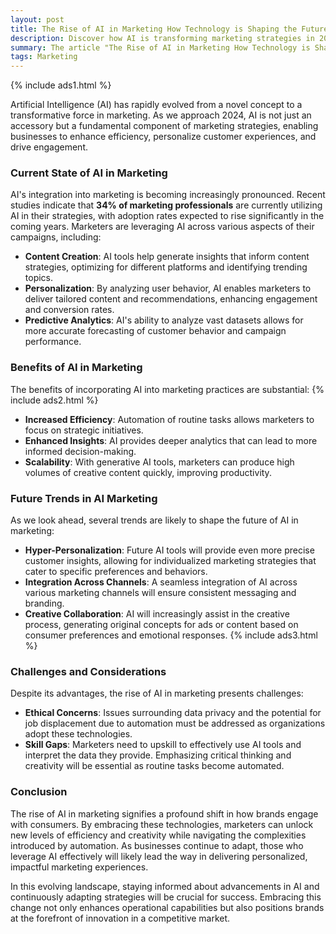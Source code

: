 ```yaml
---
layout: post
title: The Rise of AI in Marketing How Technology is Shaping the Future
description: Discover how AI is transforming marketing strategies in 2024. Explore the current state of AI in marketing, its benefits, future trends, and the challenges businesses face as they integrate this technology to enhance customer engagement and drive efficiency.
summary: The article "The Rise of AI in Marketing How Technology is Shaping the Future" delves into the significant impact of artificial intelligence on marketing practices as we approach 2024. It highlights the current integration of AI in content creation, personalization, and predictive analytics, showcasing its benefits such as increased efficiency and enhanced insights. The article also discusses future trends like hyper-personalization and creative collaboration, while addressing challenges including ethical concerns and skill gaps. Ultimately, it emphasizes the importance of embracing AI to stay competitive and deliver impactful marketing experiences.
tags: Marketing
---
```


{% include ads1.html %}

Artificial Intelligence (AI) has rapidly evolved from a novel concept to a transformative force in marketing. As we approach 2024, AI is not just an accessory but a fundamental component of marketing strategies, enabling businesses to enhance efficiency, personalize customer experiences, and drive engagement.

### Current State of AI in Marketing

AI's integration into marketing is becoming increasingly pronounced. Recent studies indicate that **34% of marketing professionals** are currently utilizing AI in their strategies, with adoption rates expected to rise significantly in the coming years. Marketers are leveraging AI across various aspects of their campaigns, including:

- **Content Creation**: AI tools help generate insights that inform content strategies, optimizing for different platforms and identifying trending topics.
- **Personalization**: By analyzing user behavior, AI enables marketers to deliver tailored content and recommendations, enhancing engagement and conversion rates.
- **Predictive Analytics**: AI's ability to analyze vast datasets allows for more accurate forecasting of customer behavior and campaign performance.

### Benefits of AI in Marketing

The benefits of incorporating AI into marketing practices are substantial:
{% include ads2.html %}
- **Increased Efficiency**: Automation of routine tasks allows marketers to focus on strategic initiatives.
- **Enhanced Insights**: AI provides deeper analytics that can lead to more informed decision-making.
- **Scalability**: With generative AI tools, marketers can produce high volumes of creative content quickly, improving productivity.

### Future Trends in AI Marketing

As we look ahead, several trends are likely to shape the future of AI in marketing:

- **Hyper-Personalization**: Future AI tools will provide even more precise customer insights, allowing for individualized marketing strategies that cater to specific preferences and behaviors.
- **Integration Across Channels**: A seamless integration of AI across various marketing channels will ensure consistent messaging and branding.
- **Creative Collaboration**: AI will increasingly assist in the creative process, generating original concepts for ads or content based on consumer preferences and emotional responses.
{% include ads3.html %}
### Challenges and Considerations

Despite its advantages, the rise of AI in marketing presents challenges:

- **Ethical Concerns**: Issues surrounding data privacy and the potential for job displacement due to automation must be addressed as organizations adopt these technologies.
- **Skill Gaps**: Marketers need to upskill to effectively use AI tools and interpret the data they provide. Emphasizing critical thinking and creativity will be essential as routine tasks become automated.

### Conclusion

The rise of AI in marketing signifies a profound shift in how brands engage with consumers. By embracing these technologies, marketers can unlock new levels of efficiency and creativity while navigating the complexities introduced by automation. As businesses continue to adapt, those who leverage AI effectively will likely lead the way in delivering personalized, impactful marketing experiences.

In this evolving landscape, staying informed about advancements in AI and continuously adapting strategies will be crucial for success. Embracing this change not only enhances operational capabilities but also positions brands at the forefront of innovation in a competitive market.
